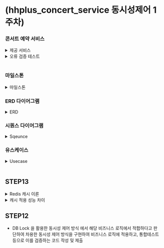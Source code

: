 # (hhplus_concert_service 동시성제어 1주차)
### 콘서트 예약 서비스
<details>
<summary>제공 서비스</summary>
  <li>1.예약 가능 콘서트 조회</li>
  <li>2.콘서트 날짜 및 좌석 조회</li>
  <li>3.콘서트 예약</li>
  <li>4.포인트 조회/충전/사용</li>
  <li>결제</li>
</details>

<details>
<summary>오류 검증 테스트</summary>
  <ul>
    <li>콘서트 조회</li>
      <ul>
        <li>1. 예약 가능 콘서트가 아닌 경우</li>
      </ul>
  </ul>

  <ul>
    <li>콘서트 예약</li>
    <ul>
      <li>1.이미 예약된 좌석일 경우</li>
      <li>2.예약 후 5분 내 결제를 완료하지 않은 경우</li>
    </ul>
  </ul>
  
  <ul>
    <li>포인트 조회/충전/사용</li>
      <ul>
        <li>1.충전 포인트가 0보다 작은경우</li>
      </ul>
  </ul>

  <ul>
    <li>결제</li>
      <ul>
        <li>1.포인트가 부족할 경우</li>
        <li>2.토큰이 없는 경우</li>
      </ul>
  </ul>
</details>

<br>

### 마일스톤
<details>
  <summary>마일스톤</summary>
  <li>
    <img width="1029" alt="마일스톤" src="https://github.com/user-attachments/assets/3f7307e9-0d13-4f24-a364-2af9366696de">

 </li>
</details>

### ERD 다이어그램
<details>
  <summary>ERD</summary>
  <li><img width="619" alt="ERD다이어그램" src="https://github.com/user-attachments/assets/f35f505c-b2f4-4f13-b970-baee44ee9f49"></li>
</details>

### 시퀀스 다이어그램
<details>
  <summary>Sqeunce</summary>
  <li><img width="521" alt="유스케이스 예시" src="https://github.com/user-attachments/assets/12258fb1-8da2-45b8-afbb-78de93634a0f">
</li>
</details>

### 유스케이스
<details>
  <summary>Usecase</summary>
  <li><img width="500" alt="유스케이스 다이어그램" src="https://github.com/user-attachments/assets/eaea2ac8-4eed-4792-b50e-73162d165d52"></li>
</details>

<br>

## STEP13
<details>
  <summary>Redis 캐시 이론</summary>
https://velog.io/@mabest123/Redis-Cache%EB%A5%BC-%EC%82%AC%EC%9A%A9%ED%95%B4%EB%B3%B4%EC%9E%90-
</details>

<details>
<summary>캐시 적용 성능 차이</summary>

#### 테스트 적용 PC
CPU: Razen7 3700u (4코어 8쓰레드)<br>
RAM: DDR4 2400 16GB<br>
OS: Windows 10 Professional<br>

#### 테스트 방식
K6 과부화 테스트 진행
  
#### 1. 예약 가능 콘서트 조회 API 캐싱 <br>
##### 적용이유 <br>
유저가 콘서트 예매를 위한 첫 단계로서 예약가능 콘서트를 read하는 기능으로 변화가 적을거라 생각하기에 캐싱을 걸었습니다.
##### 테스트 시나리오 <br>
Dummy Data: 1000개 <br>
1초 당 3000명의 API 요청을 30초 동안 부하
##### 테스트 결과 <br>
<img width="400" alt="concert_not_with_cache" src="https://github.com/user-attachments/assets/76b86a4b-8f9f-4188-9834-f1a2b4f5423b">
&emsp;
<img width="400" alt="concert_with_cache" src="https://github.com/user-attachments/assets/27137066-00e4-4655-a390-cc36244548e0"> <br>
왼- 캐시 미적용 / 오 - 캐시 적용

##### 결과 보고 <br>
캐시 미적용: 32.2초 / 42378건 완료 <br>
캐시 적용: 31.1초 / 54741건 완료 <br><br>

캐싱 적용으로 초 당 30%의 성능 향상을 확인 할 수 있었습니다 <br> 
또한 캐시 미적용의 경우 초 당 3000건이 넘어가면 fail을 하는 확률이 점점 늘어나는 반면에 <br>
캐시 적용의 경우 초 당 10000건 까지 안정적이 성능을 보여주었습니다.

#### 2. 예약 가능 콘서트 조회 API 캐싱 <br>
##### 적용이유 <br>
콘서트의 옵션을 read 하는 API로써 예약 가능 콘서트 API와 동등한 read를 합니다.
##### 테스트 시나리오 <br>
Dummy Data: 200개 <br>
1초 당 4000명의 API 요청을 30초 동안 부하
##### 테스트 결과 <br>
<img width="400" alt="concertItem_not_cache" src="https://github.com/user-attachments/assets/0e0b5252-da40-40db-a7e6-f7cc88978bc3">
&emsp;
<img width="400" alt="concertItem_with_cache" src="https://github.com/user-attachments/assets/ccf2033f-a5c8-4b3e-8d2a-da868bd0d87d"> <br>

왼- 캐시 미적용 / 오 - 캐시 적용

##### 결과 보고 <br>
캐시 미적용: 31.9초 / 60284건 완료 <br>
캐시 적용: 31.3초 / 94777건 완료 <br><br>

캐싱 적용으로 초 당 50%의 성능 향상을 확인 할 수 있었습니다 <br> 
또한 캐시 미적용의 경우 초 당 4000건이 넘어가면 fail을 하는 확률이 점점 늘어나는 반면에 <br>
캐시 적용의 경우 초 당 13000건 까지 안정적이 성능을 보여주었습니다.

</details>

## STEP12
- DB Lock 을 활용한 동시성 제어 방식 에서 해당 비즈니스 로직에서 적합하다고 판단하여 차용한 동시성 제어 방식을 구현하여 비즈니스 로직에 적용하고, 통합테스트 등으로 이를 검증하는 코드 작성 및 제출

